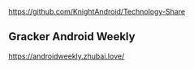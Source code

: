 
https://github.com/KnightAndroid/Technology-Share

## Gracker Android Weekly

https://androidweekly.zhubai.love/